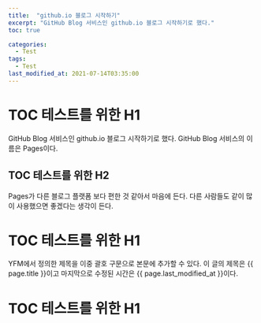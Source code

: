 ```yaml
---
title:  "github.io 블로그 시작하기"
excerpt: "GitHub Blog 서비스인 github.io 블로그 시작하기로 했다."
toc: true 

categories:
  - Test
tags:
  - Test
last_modified_at: 2021-07-14T03:35:00
---
```

# TOC 테스트를 위한 H1

GitHub Blog 서비스인 github.io 블로그 시작하기로 했다.
GitHub Blog 서비스의 이름은 Pages이다.

## TOC 테스트를 위한 H2

Pages가 다른 블로그 플랫폼 보다 편한 것 같아서 마음에 든다.
다른 사람들도 같이 많이 사용했으면 좋겠다는 생각이 든다.

# TOC 테스트를 위한 H1

YFM에서 정의한 제목을 이중 괄호 구문으로 본문에 추가할 수 있다.
이 글의 제목은 {{ page.title }}이고
마지막으로 수정된 시간은 {{ page.last_modified_at }}이다.

# TOC 테스트를 위한 H1
